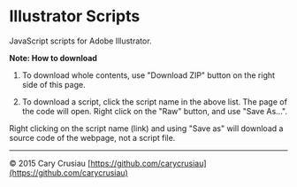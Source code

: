 Illustrator Scripts
===================
JavaScript scripts for Adobe Illustrator.

**Note: How to download**

1. To download whole contents, use "Download ZIP" button on the right side of this page.

2. To download a script, click the script name in the above list. The page of the code will open. Right click on the "Raw" button, and use "Save As...".

Right clicking on the script name (link) and using "Save as" will download a source code of the webpage, not a script file.

-------------------
© 2015 Cary Crusiau
[https://github.com/carycrusiau](https://github.com/carycrusiau)
